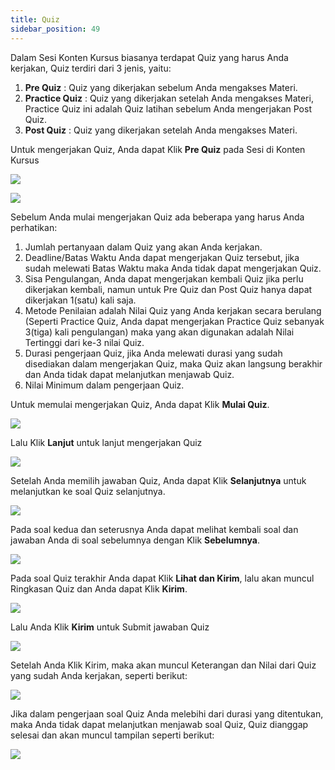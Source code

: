 ```yaml
---
title: Quiz
sidebar_position: 49
---
```

Dalam Sesi Konten Kursus biasanya terdapat Quiz yang harus Anda kerjakan, Quiz terdiri dari 3 jenis, yaitu:

1. **Pre Quiz**	: Quiz yang dikerjakan sebelum Anda mengakses Materi.
2. **Practice Quiz**	: Quiz yang dikerjakan setelah Anda mengakses Materi, Practice Quiz ini adalah Quiz latihan sebelum Anda mengerjakan Post Quiz.
3. **Post Quiz**	: Quiz yang dikerjakan setelah Anda mengakses Materi.

Untuk mengerjakan Quiz, Anda dapat Klik **Pre Quiz** pada Sesi di Konten Kursus

![](/img/quiz-1.ind.png)

![](/img/quiz-2.ind.png)

Sebelum Anda mulai mengerjakan Quiz ada beberapa yang harus Anda perhatikan:

1. Jumlah pertanyaan dalam Quiz yang akan Anda kerjakan.
2. Deadline/Batas Waktu Anda dapat mengerjakan Quiz tersebut, jika sudah melewati Batas Waktu maka Anda tidak dapat mengerjakan Quiz.
3. Sisa Pengulangan, Anda dapat mengerjakan kembali Quiz jika perlu dikerjakan kembali, namun untuk Pre Quiz dan Post Quiz hanya dapat dikerjakan 1(satu) kali saja.
4. Metode Penilaian adalah Nilai Quiz yang Anda kerjakan secara berulang (Seperti Practice Quiz, Anda dapat mengerjakan Practice Quiz sebanyak 3(tiga) kali pengulangan) maka yang akan digunakan adalah Nilai Tertinggi dari ke-3 nilai Quiz.
5. Durasi pengerjaan Quiz, jika Anda melewati durasi yang sudah disediakan dalam mengerjakan Quiz, maka Quiz akan langsung berakhir dan Anda tidak dapat melanjutkan menjawab Quiz.
6. Nilai Minimum dalam pengerjaan Quiz.

Untuk memulai mengerjakan Quiz, Anda dapat Klik **Mulai Quiz**.

![](/img/quiz-3.ind.png)

Lalu Klik **Lanjut** untuk lanjut mengerjakan Quiz

![](/img/quiz-4.ind.png)

Setelah Anda memilih jawaban Quiz, Anda dapat Klik **Selanjutnya** untuk melanjutkan ke soal Quiz selanjutnya.

![](/img/quiz-5.ind.png)

Pada soal kedua dan seterusnya Anda dapat melihat kembali soal dan jawaban Anda di soal sebelumnya dengan Klik **Sebelumnya**.

![](/img/quiz-6.ind.png)

Pada soal Quiz terakhir Anda dapat Klik **Lihat dan Kirim**, lalu akan muncul Ringkasan Quiz dan Anda dapat Klik **Kirim**.

![](/img/quiz-7.ind.png)

Lalu Anda Klik **Kirim** untuk Submit jawaban Quiz


![](/img/quiz-8.ind.png)

Setelah Anda Klik Kirim, maka akan muncul Keterangan dan Nilai dari Quiz yang sudah Anda kerjakan, seperti berikut:

![](/img/quiz-9.ind.png)

Jika dalam pengerjaan soal Quiz Anda melebihi dari durasi yang ditentukan, maka Anda tidak dapat melanjutkan menjawab soal Quiz, Quiz dianggap selesai dan akan muncul tampilan seperti berikut:

![](/img/quiz-10.eng.png)
